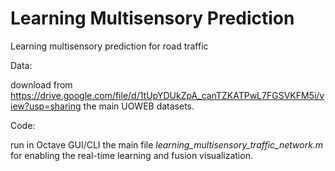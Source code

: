 # Learning Multisensory Prediction

Learning multisensory prediction for road traffic

Data: 

download from https://drive.google.com/file/d/1tUpYDUkZpA_canTZKATPwL7FGSVKFM5i/view?usp=sharing the main UOWEB datasets.



Code: 

run in Octave GUI/CLI the main file *learning_multisensory_traffic_network.m* for enabling the real-time learning and fusion visualization.
